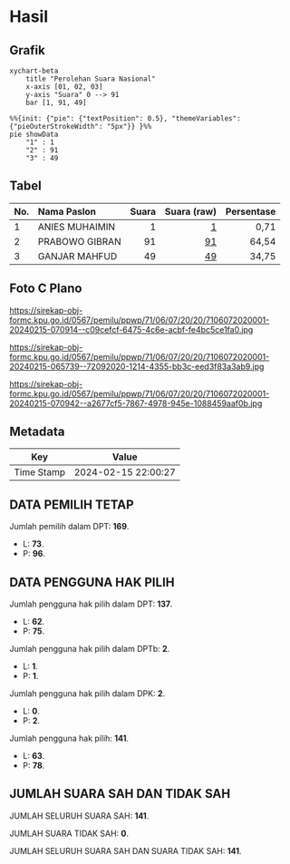 # Hasil

## Grafik

```mermaid
xychart-beta
    title "Perolehan Suara Nasional"
    x-axis [01, 02, 03]
    y-axis "Suara" 0 --> 91
    bar [1, 91, 49]
```

```mermaid
%%{init: {"pie": {"textPosition": 0.5}, "themeVariables": {"pieOuterStrokeWidth": "5px"}} }%%
pie showData
    "1" : 1
    "2" : 91
    "3" : 49
```

## Tabel

| No. | Nama Paslon    | Suara | Suara (raw) | Persentase |
|:--- |:-------------- | -----:| -----------:| ----------:|
| 1   | ANIES MUHAIMIN | 1     | [1][p-1]    | 0,71       |
| 2   | PRABOWO GIBRAN | 91    | [91][p-2]   | 64,54      |
| 3   | GANJAR MAHFUD  | 49    | [49][p-3]   | 34,75      |


[p-1]: https://github.com/gigit-pemilu/pemilu-2024/blob/main/pilpres/hitung-suara/sub/71-sulawesi-utara/sub/06-minahasa-utara/sub/07-likupang-timur/sub/2020-kahuhu/sub/001-tps/sub/paslon-1.txt
[p-2]: https://github.com/gigit-pemilu/pemilu-2024/blob/main/pilpres/hitung-suara/sub/71-sulawesi-utara/sub/06-minahasa-utara/sub/07-likupang-timur/sub/2020-kahuhu/sub/001-tps/sub/paslon-2.txt
[p-3]: https://github.com/gigit-pemilu/pemilu-2024/blob/main/pilpres/hitung-suara/sub/71-sulawesi-utara/sub/06-minahasa-utara/sub/07-likupang-timur/sub/2020-kahuhu/sub/001-tps/sub/paslon-3.txt

## Foto C Plano

https://sirekap-obj-formc.kpu.go.id/0567/pemilu/ppwp/71/06/07/20/20/7106072020001-20240215-070914--c09cefcf-6475-4c6e-acbf-fe4bc5ce1fa0.jpg

https://sirekap-obj-formc.kpu.go.id/0567/pemilu/ppwp/71/06/07/20/20/7106072020001-20240215-065739--72092020-1214-4355-bb3c-eed3f83a3ab9.jpg

https://sirekap-obj-formc.kpu.go.id/0567/pemilu/ppwp/71/06/07/20/20/7106072020001-20240215-070942--a2677cf5-7867-4978-945e-1088459aaf0b.jpg


## Metadata

| Key        | Value               |
| ---------- | ------------------- |
| Time Stamp | 2024-02-15 22:00:27 |


## DATA PEMILIH TETAP

Jumlah pemilih dalam DPT: **169**.
 * L: **73**.
 * P: **96**.

## DATA PENGGUNA HAK PILIH

Jumlah pengguna hak pilih dalam DPT: **137**.
 * L: **62**.
 * P: **75**.

Jumlah pengguna hak pilih dalam DPTb: **2**.
 * L: **1**.
 * P: **1**.

Jumlah pengguna hak pilih dalam DPK: **2**.
 * L: **0**.
 * P: **2**.

Jumlah pengguna hak pilih: **141**.
 * L: **63**.
 * P: **78**.

## JUMLAH SUARA SAH DAN TIDAK SAH

JUMLAH SELURUH SUARA SAH: **141**.

JUMLAH SUARA TIDAK SAH: **0**.

JUMLAH SELURUH SUARA SAH DAN SUARA TIDAK SAH: **141**.


